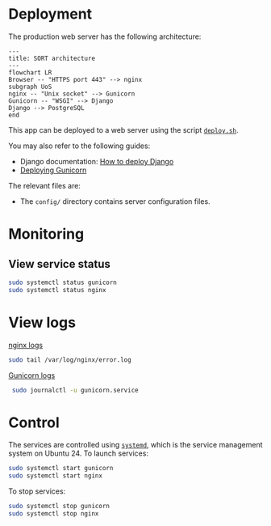 # Deployment

The production web server has the following architecture:

```mermaid
---
title: SORT architecture
---
flowchart LR
Browser -- "HTTPS port 443" --> nginx
subgraph UoS
nginx -- "Unix socket" --> Gunicorn
Gunicorn -- "WSGI" --> Django
Django --> PostgreSQL
end
```



This app can be deployed to a web server using the script [`deploy.sh`](../deploy.sh).

You may also refer to the following guides:

* Django documentation: [How to deploy Django](https://docs.djangoproject.com/en/5.1/howto/deployment/)
* [Deploying Gunicorn](https://docs.gunicorn.org/en/latest/deploy.html)

The relevant files are:

* The `config/` directory contains server configuration files.

# Monitoring

## View service status

```bash
sudo systemctl status gunicorn
sudo systemctl status nginx
```

# View logs

[nginx logs](https://docs.nginx.com/nginx/admin-guide/monitoring/logging/)

```bash
sudo tail /var/log/nginx/error.log
```

[Gunicorn logs](https://docs.gunicorn.org/en/stable/settings.html#logging)

```bash
 sudo journalctl -u gunicorn.service
```

# Control

The services are controlled using [`systemd`](https://systemd.io/), which is the service management system on Ubuntu 24. To launch services:

```bash
sudo systemctl start gunicorn
sudo systemctl start nginx
```

To stop services:

```bash
sudo systemctl stop gunicorn
sudo systemctl stop nginx
```

